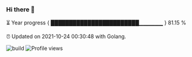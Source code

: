 ### Hi there 👋 

⏳ Year progress { ████████████████████████▁▁▁▁▁▁ } 81.15 %

⏰ Updated on 2021-10-24 00:30:48 with Golang.

![build](https://github.com/shenxianpeng/shenxianpeng/workflows/build/badge.svg) ![Profile views](https://gpvc.arturio.dev/shenxianpeng)